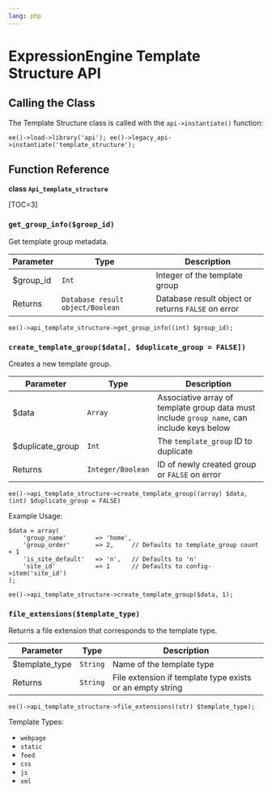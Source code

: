 ```yaml
---
lang: php
---
```


<!--
    This source file is part of the open source project
    ExpressionEngine User Guide (https://github.com/ExpressionEngine/ExpressionEngine-User-Guide)

    @link      https://expressionengine.com/
    @copyright Copyright (c) 2003-2019, EllisLab Corp. (https://ellislab.com)
    @license   https://expressionengine.com/license Licensed under Apache License, Version 2.0
-->

# ExpressionEngine Template Structure API

## Calling the Class

The Template Structure class is called with the `api->instantiate()` function:

    ee()->load->library('api'); ee()->legacy_api->instantiate('template_structure');

## Function Reference

**class `Api_template_structure`**

[TOC=3]

### `get_group_info($group_id)`

Get template group metadata.

| Parameter  | Type                             | Description                                        |
| ---------- | -------------------------------- | -------------------------------------------------- |
| \$group_id | `Int`                            | Integer of the template group                      |
| Returns    | `Database result object/Boolean` | Database result object or returns `FALSE` on error |

    ee()->api_template_structure->get_group_info((int) $group_id);

### `create_template_group($data[, $duplicate_group = FALSE])`

Creates a new template group.

| Parameter         | Type              | Description                                                                                |
| ----------------- | ----------------- | ------------------------------------------------------------------------------------------ |
| \$data            | `Array`           | Associative array of template group data must include `group_name`, can include keys below |
| \$duplicate_group | `Int`             | The `template_group` ID to duplicate                                                       |
| Returns           | `Integer/Boolean` | ID of newly created group or `FALSE` on error                                              |

    ee()->api_template_structure->create_template_group((array) $data, (int) $duplicate_group = FALSE)

Example Usage:

    $data = array(
        'group_name'        => 'home',
        'group_order'       => 2,     // Defaults to template_group count + 1
        'is_site_default'   => 'n',   // Defaults to 'n'
        'site_id'           => 1      // Defaults to config->item('site_id')
    );

    ee()->api_template_structure->create_template_group($data, 1);

### `file_extensions($template_type)`

Returns a file extension that corresponds to the template type.

| Parameter       | Type     | Description                                               |
| --------------- | -------- | --------------------------------------------------------- |
| \$template_type | `String` | Name of the template type                                 |
| Returns         | `String` | File extension if template type exists or an empty string |

    ee()->api_template_structure->file_extensions((str) $template_type);

Template Types:

- `webpage`
- `static`
- `feed`
- `css`
- `js`
- `xml`
